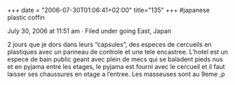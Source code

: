 +++
date = "2006-07-30T01:06:41+02:00"
title="135"
+++
#japanese plastic coffin

July 30, 2006 at 11:51 am · Filed under going East, Japan

2 jours que je dors dans leurs “capsules”, des especes de cercueils en plastiques avec un panneau de controle et une tele encastree. L’hotel est un espece de bain public geant avec plein de mecs qui se baladent pieds nus et en pyjama entre les etages, le pyjama est fourni avec le cercueil et il faut laisser ses chaussures en otage a l’entree. Les masseuses sont au 9eme ,p

